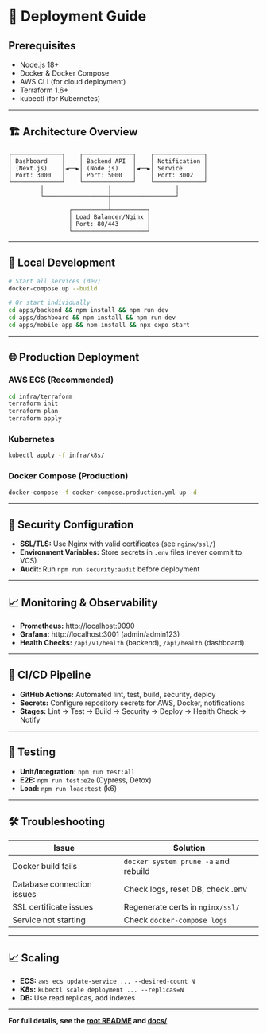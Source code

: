 # 🚀 Deployment Guide

## Prerequisites

- Node.js 18+
- Docker & Docker Compose
- AWS CLI (for cloud deployment)
- Terraform 1.6+
- kubectl (for Kubernetes)

---

## 🏗️ Architecture Overview

```
┌──────────────┐    ┌──────────────┐    ┌──────────────┐
│ Dashboard    │    │ Backend API  │    │ Notification │
│ (Next.js)    │◄──►│ (Node.js)    │◄──►│ Service      │
│ Port: 3000   │    │ Port: 5000   │    │ Port: 3002   │
└──────────────┘    └──────────────┘    └──────────────┘
         │                  │                  │
         └──────────────────┼──────────────────┘
                            │
                 ┌──────────┴──────────┐
                 │ Load Balancer/Nginx │
                 │ Port: 80/443        │
                 └─────────────────────┘
```

---

## 🚀 Local Development

```bash
# Start all services (dev)
docker-compose up --build

# Or start individually
cd apps/backend && npm install && npm run dev
cd apps/dashboard && npm install && npm run dev
cd apps/mobile-app && npm install && npx expo start
```

---

## 🌐 Production Deployment

### AWS ECS (Recommended)

```bash
cd infra/terraform
terraform init
terraform plan
terraform apply
```

### Kubernetes

```bash
kubectl apply -f infra/k8s/
```

### Docker Compose (Production)

```bash
docker-compose -f docker-compose.production.yml up -d
```

---

## 🔐 Security Configuration

- **SSL/TLS:** Use Nginx with valid certificates (see `nginx/ssl/`)
- **Environment Variables:** Store secrets in `.env` files (never commit to VCS)
- **Audit:** Run `npm run security:audit` before deployment

---

## 📈 Monitoring & Observability

- **Prometheus:** http://localhost:9090
- **Grafana:** http://localhost:3001 (admin/admin123)
- **Health Checks:** `/api/v1/health` (backend), `/api/health` (dashboard)

---

## 🔄 CI/CD Pipeline

- **GitHub Actions:** Automated lint, test, build, security, deploy
- **Secrets:** Configure repository secrets for AWS, Docker, notifications
- **Stages:** Lint → Test → Build → Security → Deploy → Health Check → Notify

---

## 🧪 Testing

- **Unit/Integration:** `npm run test:all`
- **E2E:** `npm run test:e2e` (Cypress, Detox)
- **Load:** `npm run load:test` (k6)

---

## 🛠️ Troubleshooting

| Issue                        | Solution                                  |
|------------------------------|-------------------------------------------|
| Docker build fails           | `docker system prune -a` and rebuild      |
| Database connection issues   | Check logs, reset DB, check .env          |
| SSL certificate issues       | Regenerate certs in `nginx/ssl/`          |
| Service not starting         | Check `docker-compose logs`               |

---

## 📈 Scaling

- **ECS:** `aws ecs update-service ... --desired-count N`
- **K8s:** `kubectl scale deployment ... --replicas=N`
- **DB:** Use read replicas, add indexes

---

**For full details, see the [root README](../README.md) and [docs/](./)**
